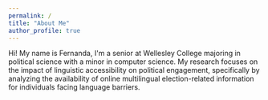 ```yaml
---
permalink: /
title: "About Me"
author_profile: true
---
```


Hi! My name is Fernanda, I'm a senior at Wellesley College majoring in political science with a minor in computer science. My research focuses on the impact of linguistic accessibility on political engagement, specifically by analyzing the availability of online multilingual election-related information for individuals facing language barriers. 